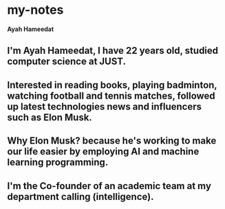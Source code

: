 # my-notes

**Ayah Hameedat**  


## I'm Ayah Hameedat, I have 22 years old,  studied computer science at JUST.
## Interested in reading books, playing badminton, watching football and tennis matches, followed up latest technologies news and influencers such as Elon Musk.
## Why Elon Musk? because he's working to make our life easier by employing AI and machine learning programming.

## I'm the Co-founder of an academic team at my department calling (intelligence).


